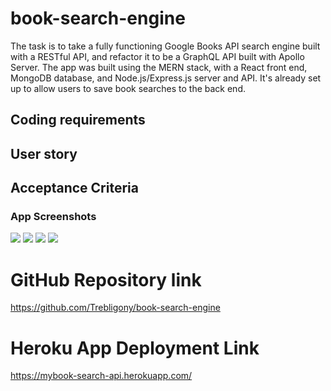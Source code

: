 # book-search-engine

The task is to take a fully functioning Google Books API search engine built with a RESTful API, and refactor it to be a GraphQL API built with Apollo Server. The app was built using the MERN stack, with a React front end, MongoDB database, and Node.js/Express.js server and API. It's already set up to allow users to save book searches to the back end.


## Coding requirements





## User story



## Acceptance Criteria






### App Screenshots


<img src="./assets/00-demo.jpg">


<img src="./assets/00-manifest.jpg">


<img src="./assets/00-service-worker.jpg">


<img src="./assets/00-idb-storage.jpg">




# GitHub Repository link


https://github.com/Trebligony/book-search-engine



# Heroku App Deployment Link

https://mybook-search-api.herokuapp.com/
